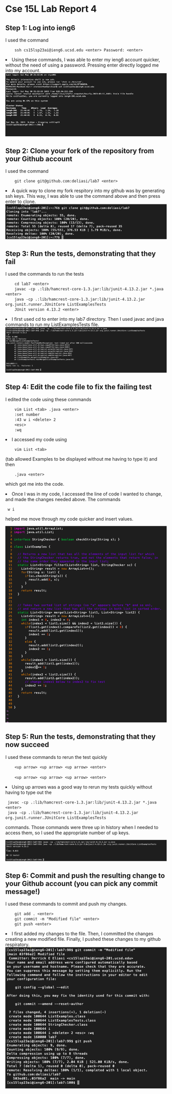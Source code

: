 # Cse 15L Lab Report 4

## Step 1: Log into ieng6
I used the command 

        ssh cs15lsp23ai@ieng6.ucsd.edu <enter> Password: <enter>

<li> Using these commands, I was able to enter my ieng6 account quicker, without the need of using a password. Pressing
        enter directly logged me into my account.
<img src = "https://raw.githubusercontent.com/deliasi/cse15l-lab-reports/main/Screen%20Shot%202023-05-20%20at%209.46.54%20PM.png">
</li>  

## Step 2: Clone your fork of the repository from your Github account
I used the command

        git clone git@github.com:deliasi/lab7 <enter>
        

<li> A quick way to clone my fork respitory into my github was by generating ssh keys. This way, I was able to 
        use the command above and then press enter to clone.        
<img src = "https://raw.githubusercontent.com/deliasi/cse15l-lab-reports/main/Screen%20Shot%202023-05-20%20at%2010.25.09%20PM.png">
    </li>   

## Step 3: Run the tests, demonstrating that they fail
I used the commands to run the tests

        cd lab7 <enter>
        javac -cp .:lib/hamcrest-core-1.3.jar:lib/junit-4.13.2.jar *.java <enter>
        java -cp .:lib/hamcrest-core-1.3.jar:lib/junit-4.13.2.jar org.junit.runner.JUnitCore ListExamplesTests
        JUnit version 4.13.2 <enter>
        
<li> I first used cd to enter into my lab7 directory. Then I used javac and java commands to run my ListExamplesTests file.        
<img src = "https://raw.githubusercontent.com/deliasi/cse15l-lab-reports/main/Screen%20Shot%202023-05-20%20at%2010.29.21%20PM.png">
        </li>   

## Step 4: Edit the code file to fix the failing test
I edited the code using these commands

        vim List <tab> .java <enter>
        :set number
        :43 w i <delete> 2 
        <esc> 
        :wq
                
<li> I accessed my code using 
        
        vim List <tab>
       
(tab allowed Examples to be displayed without me having to type it) and then 
        
        .java <enter>
which got me into  the code.
       

<li> Once I was in my code, I accessed the line of code I wanted to change, and made the changes needed above.
 The commands
        
     w i
        
 helped me move through my code quicker and insert values.
                
<img src = "https://raw.githubusercontent.com/deliasi/cse15l-lab-reports/main/Screen%20Shot%202023-05-20%20at%2010.41.17%20PM.png">
        </li> 
        </li>   
        </li>   



 
</li>     

## Step 5: Run the tests, demonstrating that they now succeed
I used these commands to rerun the test quickly

        <up arrow> <up arrow> <up arrow> <enter>

        <up arrow> <up arrow> <up arrow> <enter>
<li>  Using up arrows was a good way to rerun my tests quickly without having to type out the 
                        
     javac -cp .:lib/hamcrest-core-1.3.jar:lib/junit-4.13.2.jar *.java <enter>
     java -cp .:lib/hamcrest-core-1.3.jar:lib/junit-4.13.2.jar org.junit.runner.JUnitCore ListExamplesTests
        
commands. Those commands were three up in history when I needed to access them, so I used the appropriate number of up keys.
                        
 <img src = "https://raw.githubusercontent.com/deliasi/cse15l-lab-reports/main/Screen%20Shot%202023-05-20%20at%2010.42.05%20PM.png">
        </li>   
        </li>   

## Step 6: Commit and push the resulting change to your Github account (you can pick any commit message!)
I used these commands to commit and push my changes.

        git add . <enter>
        git commit -m "Modified file" <enter>
        git push <enter>
        
<li> I first added my changes to the file. Then, I committed the changes creating a new
        modified file. Finally, I pushed these changes to my github respiratory.    
<img src = "https://raw.githubusercontent.com/deliasi/cse15l-lab-reports/main/Screen%20Shot%202023-05-20%20at%2010.56.51%20PM.png">


  
